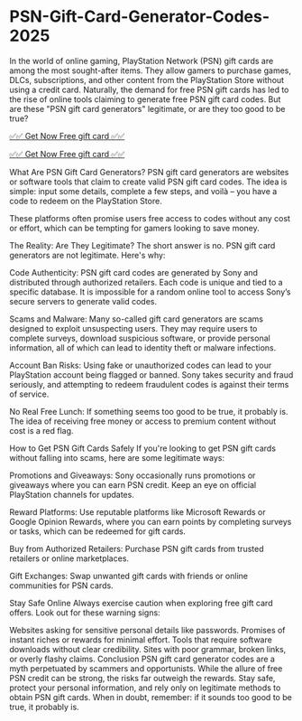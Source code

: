 # PSN-Gift-Card-Generator-Codes-2025
In the world of online gaming, PlayStation Network (PSN) gift cards are among the most sought-after items. They allow gamers to purchase games, DLCs, subscriptions, and other content from the PlayStation Store without using a credit card. Naturally, the demand for free PSN gift cards has led to the rise of online tools claiming to generate free PSN gift card codes. But are these "PSN gift card generators" legitimate, or are they too good to be true?

[✅✅ Get Now Free gift card  ✅✅](https://offerzeros.com/afasefsaef/amazon.html)

[✅✅ Get Now Free gift card  ✅✅](https://offerzeros.com/afasefsaef/amazon.html)

What Are PSN Gift Card Generators?
PSN gift card generators are websites or software tools that claim to create valid PSN gift card codes. The idea is simple: input some details, complete a few steps, and voilà – you have a code to redeem on the PlayStation Store.

These platforms often promise users free access to codes without any cost or effort, which can be tempting for gamers looking to save money.

The Reality: Are They Legitimate?
The short answer is no. PSN gift card generators are not legitimate. Here's why:

Code Authenticity: PSN gift card codes are generated by Sony and distributed through authorized retailers. Each code is unique and tied to a specific database. It is impossible for a random online tool to access Sony’s secure servers to generate valid codes.

Scams and Malware: Many so-called gift card generators are scams designed to exploit unsuspecting users. They may require users to complete surveys, download suspicious software, or provide personal information, all of which can lead to identity theft or malware infections.

Account Ban Risks: Using fake or unauthorized codes can lead to your PlayStation account being flagged or banned. Sony takes security and fraud seriously, and attempting to redeem fraudulent codes is against their terms of service.

No Real Free Lunch: If something seems too good to be true, it probably is. The idea of receiving free money or access to premium content without cost is a red flag.

How to Get PSN Gift Cards Safely
If you're looking to get PSN gift cards without falling into scams, here are some legitimate ways:

Promotions and Giveaways: Sony occasionally runs promotions or giveaways where you can earn PSN credit. Keep an eye on official PlayStation channels for updates.

Reward Platforms: Use reputable platforms like Microsoft Rewards or Google Opinion Rewards, where you can earn points by completing surveys or tasks, which can be redeemed for gift cards.

Buy from Authorized Retailers: Purchase PSN gift cards from trusted retailers or online marketplaces.

Gift Exchanges: Swap unwanted gift cards with friends or online communities for PSN cards.

Stay Safe Online
Always exercise caution when exploring free gift card offers. Look out for these warning signs:

Websites asking for sensitive personal details like passwords.
Promises of instant riches or rewards for minimal effort.
Tools that require software downloads without clear credibility.
Sites with poor grammar, broken links, or overly flashy claims.
Conclusion
PSN gift card generator codes are a myth perpetuated by scammers and opportunists. While the allure of free PSN credit can be strong, the risks far outweigh the rewards. Stay safe, protect your personal information, and rely only on legitimate methods to obtain PSN gift cards. When in doubt, remember: if it sounds too good to be true, it probably is.
